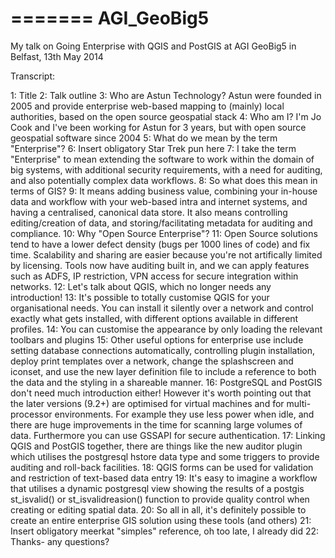 =======
AGI_GeoBig5
===========

My talk on Going Enterprise with QGIS and PostGIS at AGI GeoBig5 in Belfast, 13th May 2014

Transcript:

1: Title
2: Talk outline
3: Who are Astun Technology? Astun were founded in 2005 and provide enterprise web-based mapping to (mainly) local authorities, based on the open source geospatial stack
4: Who am I? I'm Jo Cook and I've been working for Astun for 3 years, but with open source geospatial software since 2004
5: What do we mean by the term "Enterprise"?
6: Insert obligatory Star Trek pun here
7: I take the term "Enterprise" to mean extending the software to work within the domain of big systems, with additional security requirements, with a need for auditing, and also potentially complex data workflows.
8: So what does this mean in terms of GIS?
9: It means adding business value, combining your in-house data and workflow with your web-based intra and internet systems, and having a centralised, canonical data store. It also means controlling editing/creation of data, and storing/facilitating metadata for auditing and compliance.
10: Why "Open Source Enterprise"?
11: Open Source solutions tend to have a lower defect density (bugs per 1000 lines of code) and fix time. Scalability and sharing are easier because you're not artifically limited by licensing. Tools now have auditing built in, and we can apply features such as ADFS, IP restriction, VPN access for secure integration within networks.
12: Let's talk about QGIS, which no longer needs any introduction!
13: It's possible to totally customise QGIS for your organisational needs. You can install it silently over a network and control exactly what gets installed, with different options available in different profiles.
14: You can customise the appearance by only loading the relevant toolbars and plugins
15: Other useful options for enterprise use include setting database connections automatically, controlling plugin installation, deploy print templates over a network, change the splashscreen and iconset, and use the new layer definition file to include a reference to both the data and the styling in a shareable manner.
16: PostgreSQL and PostGIS don't need much introduction either! However it's worth pointing out that the later versions (9.2+) are optimised for virtual machines and for multi-processor environments. For example they use less power when idle, and there are huge improvements in the time for scanning large volumes of data. Furthermore you can use GSSAPI for secure authentication.
17: Linking QGIS and PostGIS together, there are things like the new auditor plugin which utilises the postgresql hstore data type and some triggers to provide auditing and roll-back facilities.
18: QGIS forms can be used for validation and restriction of text-based data entry
19: It's easy to imagine a workflow that utilises a dynamic postgresql view showing the results of a postgis st_isvalid() or st_isvalidreasion() function to provide quality control when creating or editing spatial data.
20: So all in all, it's definitely possible to create an entire enterprise GIS solution using these tools (and others)
21: Insert obligatory meerkat "simples" reference, oh too late, I already did
22: Thanks- any questions?


